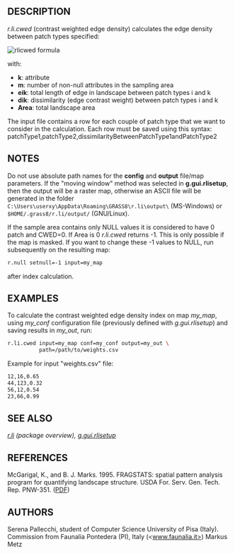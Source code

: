 ## DESCRIPTION

*r.li.cwed* (contrast weighted edge density) calculates the edge density
between patch types specified:

![rlicwed formula](rlicwed_formula.png)

with:

- **k**: attribute
- **m**: number of non-null attributes in the sampling area
- **e<span class="small"><span class="small">ik</span></span>**: total
  length of edge in landscape between patch types i and k
- **d<span class="small"><span class="small">ik</span></span>**:
  dissimilarity (edge contrast weight) between patch types i and k
- **Area**: total landscape area

The input file contains a row for each couple of patch type that we want
to consider in the calculation. Each row must be saved using this
syntax:
<span class="small">patchType1,patchType2,dissimilarityBetweenPatchType1andPatchType2</span>

## NOTES

Do not use absolute path names for the **config** and **output**
file/map parameters. If the "moving window" method was selected in
**g.gui.rlisetup**, then the output will be a raster map, otherwise an
ASCII file will be generated in the folder
`C:\Users\userxy\AppData\Roaming\GRASS8\r.li\output\` (MS-Windows) or
`$HOME/.grass8/r.li/output/` (GNU/Linux).

If the sample area contains only NULL values it is considered to have 0
patch and CWED=0. If Area is 0 *r.li.cwed* returns -1. This is only
possible if the map is masked.
If you want to change these -1 values to NULL, run subsequently on the
resulting map:

```bash
r.null setnull=-1 input=my_map
```

after index calculation.

## EXAMPLES

To calculate the contrast weighted edge density index on map *my_map*,
using *my_conf* configuration file (previously defined with
*g.gui.rlisetup*) and saving results in *my_out*, run:

```bash
r.li.cwed input=my_map conf=my_conf output=my_out \
          path=/path/to/weights.csv
```

Example for input "weights.csv" file:

```bash
12,16,0.65
44,123,0.32
56,12,0.54
23,66,0.99
```

## SEE ALSO

*[r.li](r.li.md) (package overview),
[g.gui.rlisetup](g.gui.rlisetup.md)*

## REFERENCES

McGarigal, K., and B. J. Marks. 1995. FRAGSTATS: spatial pattern
analysis program for quantifying landscape structure. USDA For. Serv.
Gen. Tech. Rep. PNW-351. ([PDF](https://doi.org/10.2737/PNW-GTR-351))

## AUTHORS

Serena Pallecchi, student of Computer Science University of Pisa
(Italy).
Commission from Faunalia Pontedera (PI), Italy (<www.faunalia.it>)
Markus Metz
